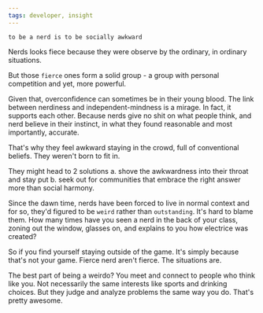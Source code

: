 ```yaml
---
tags: developer, insight
---
```


`to be a nerd is to be socially awkward`

Nerds looks fiece because they were observe by the ordinary, in ordinary situations.

But those `fierce` ones form a solid group - a group with personal competition and yet, more powerful.

Given that, overconfidence can sometimes be in their young blood. The link between nerdiness and independent-mindness is a mirage. In fact, it supports each other. Because nerds give no shit on what people think, and nerd believe in their instinct, in what they found reasonable and most importantly, accurate.

That's why they feel awkward staying in the crowd, full of conventional beliefs. They weren't born to fit in.

They might head to 2 solutions a. shove the awkwardness into their throat and stay put b. seek out for communities that embrace the right answer more than social harmony.

Since the dawn time, nerds have been forced to live in normal context and for so, they'd figured to be `weird` rather than `outstanding`. It's hard to blame them. How many times have you seen a nerd in the back of your class, zoning out the window, glasses on, and explains to you how electrice was created?

So if you find yourself staying outside of the game. It's simply because that's not your game. Fierce nerd aren't fierce. The situations are.

The best part of being a weirdo? You meet and connect to people who think like you. Not necessarily the same interests like sports and drinking choices. But they judge and analyze problems the same way you do. That's pretty awesome.
